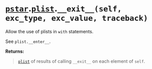 # [`pstar`](/docs/pstar.md).[`plist`](/docs/pstar_plist.md).`__exit__(self, exc_type, exc_value, traceback)`

Allow the use of plists in `with` statements.

See `plist.__enter__`.

**Returns:**

>    [`plist`](/docs/pstar_plist.md) of results of calling `__exit__` on each element of `self`.



